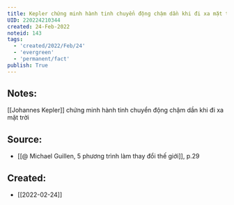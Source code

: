 ```yaml
---
title: Kepler chứng minh hành tinh chuyển động chậm dần khi đi xa mặt trời
UID: 220224210344
created: 24-Feb-2022
noteid: 143
tags:
  - 'created/2022/Feb/24'
  - 'evergreen'
  - 'permanent/fact'
publish: True
---
```

## Notes:
[[Johannes Kepler]] chứng minh hành tinh chuyển động chậm dần khi đi xa mặt trời

## Source:
- [[@ Michael Guillen, 5 phương trình làm thay đổi thế giới]], p.29





## Created:
- [[2022-02-24]]
